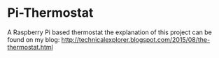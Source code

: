 # Pi-Thermostat
A Raspberry Pi based thermostat
the explanation of this project can be found on my blog: http://technicalexplorer.blogspot.com/2015/08/the-thermostat.html
